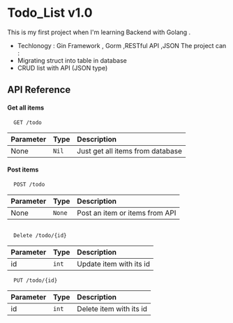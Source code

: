 
# Todo_List v1.0 
This is my first project when I'm learning Backend with Golang .
- Techlonogy : Gin Framework , Gorm ,RESTful API ,JSON
The project can :
- Migrating struct into table in database 
- CRUD list with API (JSON type)






## API Reference

#### Get all items

```http
  GET /todo
```

| Parameter | Type     | Description                |
| :-------- | :------- | :------------------------- |
| None | `Nil` | Just get all items from database  |

#### Post items

```http
  POST /todo
```

| Parameter | Type     | Description                       |
| :-------- | :------- | :-------------------------------- |
| None    | `None` | Post an item or items from API  |


```http

  Delete /todo/{id}
```

| Parameter | Type     | Description                |
| :-------- | :------- | :------------------------- |
| id | `int` | Update item with its id  |

```http
  PUT /todo/{id}
```

| Parameter | Type     | Description                |
| :-------- | :------- | :------------------------- |
| id | `int` | Delete item with its id  |




